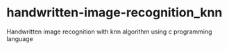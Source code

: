 # handwritten-image-recognition_knn
Handwritten image recognition with knn algorithm using c programming language
